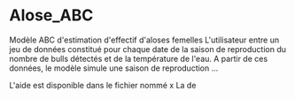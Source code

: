 # Alose_ABC
Modèle ABC d'estimation d'effectif d'aloses femelles
L'utilisateur entre un jeu de données constitué pour chaque date de la saison de reproduction du nombre de bulls détectés et de la température de l'eau. A partir de ces données, le modèle simule une saison de reproduction ...

L'aide est disponible dans le fichier nommé x
La de

